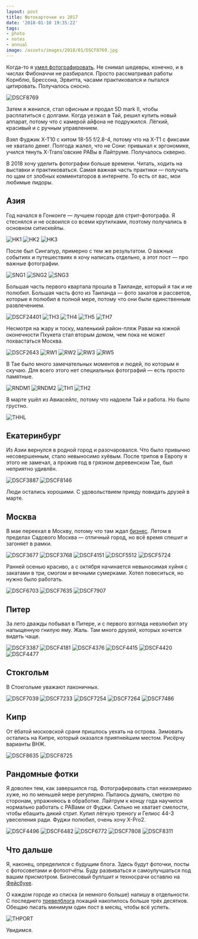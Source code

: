 ```yaml
---
layout: post
title: Фотокарточки из 2017
date: '2018-01-10 19:35:22'
tags:
- photo
- notes
- annual
image: /assets/images/2018/01/DSCF8769.jpg
---
```


Когда-то я [умел фотографировать](https://shouldgo.ru/tag/photoblog/). Не снимал шедевры, конечно, и в числах Фибоначчи не разбирался. Просто рассматривал работы Корнблю, Брессона, Эрвитта, часами практиковался и пытался цитировать. Получалось сносно.

![DSCF8769](/assets/images/2018/01/DSCF8769.jpg)

Затем я женился, стал офисным и продал 5D mark II, чтобы расплатиться с долгами. Когда уезжал в Тай, решил купить новый аппарат, потому что с камерой айфона не подружился. Лёгкий, красивый и с ручным управлением.

Взял Фуджик X-T10 с китом 18-55 f/2.8-4, потому что на X-T1 с фиксами не хватало денег. Полгода жалел, что не Сони: привыкал к эргономике, учился тянуть X-Trans’овские РАВы в Лайтруме. Получалось скверно.

В 2018 хочу уделить фотографии больше времени. Читать, ходить на выставки и практиковаться. Самая важная часть практики — получать по щам от злобных комментаторов в интернете. То есть от вас, мои любимые пидоры.

## Азия

Год начался в Гонконге — лучшем городе для стрит-фотографа. Я стеснялся и не освоился со всеми крутилками, поэтому получались&nbsp;в основном&nbsp;ситискейпы.

![HK1](/assets/images/2018/01/HK1.jpg)
![HK2](/assets/images/2018/01/HK2.jpg)
![HK3](/assets/images/2018/01/HK3.jpg)

После был Сингапур, примерно с тем же результатом. О важных событиях и путешествиях я хочу написать отдельно, а этот пост — про важные фотографии.

![SNG1](/assets/images/2018/01/SNG1.jpg)
![SNG2](/assets/images/2018/01/SNG2.jpg)
![SNG3](/assets/images/2018/01/SNG3.jpg)

Большая часть первого квартала прошла в Таиланде, который я так и не полюбил. Большая часть фото из Таиланда — фото закатов и рассветов, которые я полюбил в полной мере, потому что они были единственным развлечением.

![DSCF24401](/assets/images/2018/01/DSCF24401.jpg)
![TH3](/assets/images/2018/01/TH3.jpg)
![TH4](/assets/images/2018/01/TH4.jpg)
![TH5](/assets/images/2018/01/TH5.jpg)
![TH7](/assets/images/2018/01/TH7.jpg)

Несмотря на жару и тоску, маленький район-пляж Раваи на южной оконечности Пхукета стал вторым домом, чем пока не может похвастаться Москва.

![DSCF2643](/assets/images/2018/01/DSCF2643.jpg)
![RW1](/assets/images/2018/01/RW1.jpg)
![RW2](/assets/images/2018/01/RW2.jpg)
![RW3](/assets/images/2018/01/RW3.jpg)
![RW5](/assets/images/2018/01/RW5.jpg)

В Тае было много замечательных моментов и людей, по которым я скучаю. Для всего этого нет специальных фотографий — есть просто памятные.

![RNDM1](/assets/images/2018/01/RNDM1.jpg)
![RNDM2](/assets/images/2018/01/RNDM2.jpg)
![TH1](/assets/images/2018/01/TH1.jpg)
![TH2](/assets/images/2018/01/TH2.jpg)

В марте ушёл из Авиасейлс, потому что надоели Тай и работа. Но было грустно.

![THHL](/assets/images/2018/01/THHL.jpg)

## Екатеринбург

Из Азии вернулся в родной город и разочаровался. Что было привычно несовершенным, стало невыносимо хуёвым. После трипов в Европу я этого не замечал, а прожив год в грязном деревенском Тае, был неприятно удивлён.

![DSCF3887](/assets/images/2018/01/DSCF3887.jpg)
![DSCF8146](/assets/images/2018/01/DSCF8146.jpg)

Люди остались хорошими. С удовольствием приеду повидать друзей в марте.

## Москва

В мае переехал в Москву, потому что там ждал [бизнес](https://outmarketing.ru). Летом в пределах Садового Москва — отличный город, но всё время спешит и загоняет в рамки.

![DSCF3677](/assets/images/2018/01/DSCF3677.jpg)
![DSCF3768](/assets/images/2018/01/DSCF3768.jpg)
![DSCF4151](/assets/images/2018/01/DSCF4151.jpg)
![DSCF5512](/assets/images/2018/01/DSCF5512.jpg)
![DSCF5724](/assets/images/2018/01/DSCF5724.jpg)

Ранней осенью красиво, а с октября начинается невыносимая хуйня с закатами в три, смогом и вечными сумерками. Хотел повеситься, но нужно было работать.

![DSCF6703](/assets/images/2018/01/DSCF6703.jpg)
![DSCF7635](/assets/images/2018/01/DSCF7635.jpg)
![DSCF7907](/assets/images/2018/01/DSCF7907.jpg)

## Питер

За лето дважды побывал в Питере, и с первого взгляда невзлюбил эту напыщенную гнилую яму. Жаль. Там много друзей, которых хочется видеть чаще.

![DSCF3387](/assets/images/2018/01/DSCF3387.jpg)
![DSCF4181](/assets/images/2018/01/DSCF4181.jpg)
![DSCF4376](/assets/images/2018/01/DSCF4376.jpg)
![DSCF4415](/assets/images/2018/01/DSCF4415.jpg)
![DSCF4420](/assets/images/2018/01/DSCF4420.jpg)
![DSCF4477](/assets/images/2018/01/DSCF4477.jpg)

## Стокгольм

В Стокгольме уважают лаконичных.

![DSCF7039](/assets/images/2018/01/DSCF7039.jpg)
![DSCF7233](/assets/images/2018/01/DSCF7233.jpg)
![DSCF7254](/assets/images/2018/01/DSCF7254.jpg)
![DSCF7264](/assets/images/2018/01/DSCF7264.jpg)
![DSCF7486](/assets/images/2018/01/DSCF7486.jpg)

## Кипр

От ёбатой московской срани пришлось уехать на острова. Зимовать остались на Кипре, который оказался приятнейшим местом. Рисёрчу варианты ВНЖ.

![DSCF8635](/assets/images/2018/01/DSCF8635.jpg)
![DSCF8725](/assets/images/2018/01/DSCF8725.jpg)

## Рандомные фотки

Я доволен тем, как завершился год. Фотографировать стал неизмеримо хуже, но&nbsp;по меньшей мере&nbsp;регулярно. Пытаюсь думать, смотрю по сторонам, упражняюсь в обработке. Лайтрум к концу года научился нормально работать с РАВами от Фуджи. Сильно не хватает смелости, чтобы ебашить дикий стрит. Купил лёгкую треногу и Гелиос 44-3 увеселения ради. Фуджи полюбил, очень хочу X-Pro2.

![DSCF4496](/assets/images/2018/01/DSCF4496.jpg)
![DSCF6482](/assets/images/2018/01/DSCF6482.jpg)
![DSCF6772](/assets/images/2018/01/DSCF6772.jpg)
![DSCF7808](/assets/images/2018/01/DSCF7808.jpg)
![DSCF8311](/assets/images/2018/01/DSCF8311.jpg)

## Что дальше

Я,&nbsp;наконец, определился с будущим блога. Здесь будут фоточки, посты с фотосоветами и фотоотчёты. Буду развиваться и самоулучшаться под вашим присмотром. Бизнесовый буллшит и техносрачи оставлю на [Фейсбуке](http://facebook.com/dima.afonin/posts/10211936969444307).

О каждом городе из списка (и немного больше) напишу в отдельности. С последнего [тревелблога](http://shouldgo.ru/tag/travel/) локаций накопилось больше трёх десятков. Обещаю писать минимум один пост в месяц, чтобы всё успеть.

![THPORT](/assets/images/2018/01/THPORT.jpg)

Увидимся.